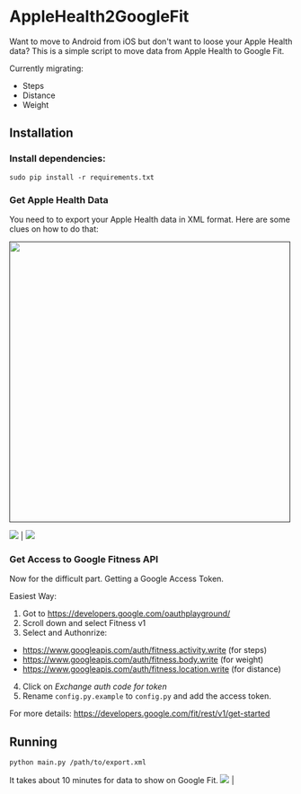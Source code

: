 # AppleHealth2GoogleFit

Want to move to Android from iOS but don't want to loose your Apple Health data? 
This is a simple script to move data from Apple Health to Google Fit. 

Currently migrating:
- Steps 
- Distance 
- Weight

## Installation

### Install dependencies:
`sudo pip install -r requirements.txt`  

### Get Apple Health Data
You need to to export your Apple Health data in XML format. Here are some clues on how to do that:

<a href=""><img src="https://raw.githubusercontent.com/naspersclassifieds-shared/interviews/master/process.png?token=AHa0sdWPazQShmxQ5lmRS3Zu2s2EjhtXks5ZXke1wA%3D%3D" align="center" width="500" ></a>

![](https://raw.githubusercontent.com/hermanmaritz/AppleHealth2GoogleFit/master/screenshots/export_apple_health_data1.jpg)  |  ![](https://raw.githubusercontent.com/hermanmaritz/AppleHealth2GoogleFit/master/screenshots/export_apple_health_data2.jpg)

### Get Access to Google Fitness API
Now for the difficult part. Getting a Google Access Token. 

Easiest Way:
1. Got to https://developers.google.com/oauthplayground/
2. Scroll down and select Fitness v1
3. Select and Authonrize:
- https://www.googleapis.com/auth/fitness.activity.write (for steps)
- https://www.googleapis.com/auth/fitness.body.write (for weight)
- https://www.googleapis.com/auth/fitness.location.write (for distance)
4. Click on *Exchange auth code for token* 
5. Rename `config.py.example` to `config.py` and add the access token.

For more details: https://developers.google.com/fit/rest/v1/get-started

## Running

`python main.py /path/to/export.xml`

It takes about 10 minutes for data to show on Google Fit.
![](https://raw.githubusercontent.com/hermanmaritz/AppleHealth2GoogleFit/master/screenshots/export_apple_health_data3.jpg)  |



